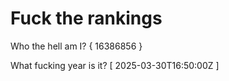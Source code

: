 # Fuck the rankings

Who the hell am I?
{ 16386856 }

What fucking year is it?
[ 2025-03-30T16:50:00Z ]

